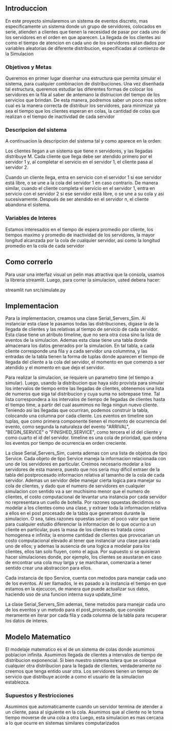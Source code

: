 ## Introduccion
En este proyecto simularemos un sistema de eventos discreto, mas especificamente un sistema donde un grupo de servidores, colocados en serie, atienden a clientes que tienen la necesidad de pasar por cada uno de los servidores en el orden en que aparecen. La llegada de los clientes asi como el tiempo de atencion en cada uno de los servidores estan dados por variables aleatorias de diferente distribucion, especificadas al comienzo de la Simulacion
### Objetivos y Metas
Queremos en primer lugar disenhar una estructura que permita simular el sistema, para cualquier combinacion de distribuciones. Una vez disenhada tal estructura, queremos estudiar las diferentes formas de colocar los servidores en la fila al saber de antemano la distriucion del tiempo de los servicios que brindan. De esta manera, podremos saber un poco mas sobre cual es la manera correcta de distribuir los servidores, para minimizar ya sea el tiempo que los clientes esperan en colas, la cantidad de colas que realizan o el tiempo de inactividad de cada servidor
### Descripcion del sistema
A continuacion la descripcion del sistema tal y como aparece en la orden:

Los clientes llegan a un sistema que tiene n servidores, y las llegadas distribuye M. Cada cliente que llega debe ser atendido primero por el servidor 1 y, al completar el servicio en el servidor 1, el cliente pasa al servidor 2.

Cuando un cliente llega, entra en servicio con el servidor 1 si ese servidor está libre, o se une a la cola del servidor 1 en caso contrario. De manera similar, cuando el cliente completa el servicio en el servidor 1, entra en servicio con el servidor 2 si ese servidor está libre, o se une a su cola y asi sucesivamente. Después de ser atendido en el servidor n, el cliente abandona el sistema.
### Variables de Interes
Estamos interesados en el tiempo de espera promedio por cliente, los tiempos maximo y promedio de inactividad de los servidores, la mayor longitud alcanzada por la cola de cualquier servidor, asi como la longitud promedio en la cola de cada servidor

## Como correrlo
Para usar una interfaz visual un pelin mas atractiva que la consola, usamos la libreria streamlit. Luego, para correr la simulacion, usted debera hacer:

streamlit run src/simulate.py

## Implementacion
Para la implementacion, creamos una clase Serial_Servers_Sim. Al instanciar esta clase le pasamos todas las distribuciones, digase la de la llegada de clientes y las relativas al tiempo de servicio de cada servidor. Esta clase tiene un atributo timeline, que no sera otra cosa sino la lista de eventos de la simulacion. Ademas esta clase tiene una tabla donde almacenara los datos generados por la simulacion. En tal tabla, a cada cliente corresponde una fila y a cada servidor una colummna, y las entradas de la tabla tienen la forma de tuplas donde aparecen el tiempo de llegada del cliente a la cola del servidor, el momento en que comenzo a ser atendido y el momento en que dejo el servidor.

Para realizar la simulacion, se requiere un parametro time (el tiempo a simular). Luego, usando la distribucion que haya sido provista para simular los intervalos de tiempo entre las llegadas de clientes, obtenemos una lista de numeros que siga tal distribucion y cuya suma no sobrepase time. Tal lista correspondera a los intervalos de tiempo de llegadas de clientes hasta el tiempo time, a partir del cual asumimos no llega ningun nuevo cliente.
Teniendo asi las llegadas que ocurriran, podemos construir la tabla, colocando una columna por cada cliente.
Los eventos en timeline son tuplas, que como primera componente tienen el momento de ocurrencia del evento, como segunda la naturaleza del evento "ARRIVAL", "BEGIN_SERVICE" o "FINISHED_SERVICE", como tercera el id del cliente y como cuarto el id del servidor. timeline es una cola de prioridad, que ordena los eventos por tiempo de ocurrencia en orden creciente.

La clase Serial_Servers_Sim, cuenta ademas con una lista de objetos de tipo Service. Cada objeto de tipo Service maneja la informacion relacionada con uno de los servidores en particular. Creimos necesario modelar a los servidores de esta manera, puesto que nos seria muy dificil extraer de la tabla del postprocesado informacion relativa al tamanho de la cola de cada servidor. Ademas un servidor debe manejar cierta logica para manejar su cola de clientes, y dado que el numero de servidores en cualquier simulacion con sentido va a ser muchisimo menor que el numero de clientes, el costo computacional de levantar una instancia por cada servidor no representara un cuello de botella. Por razones opuestas decidimos no modelar a los clientes como una clase, y extraer toda la informacion relativa a ellos en el post procesado de la tabla que generamos durante la simulacion. O sea, tales razones opuestas serian: el poco valor que tiene para cualquier estudio diferenciar la informacion de lo que ocurrio a un cliente en particular, pues la masa de los clientes es tratada como homogenea e infinita; la enorme cantidad de clientes que provocarian un costo computacional elevado al tener que instanciar una clase para cada uno de ellos; y ademas la ausencia de una logica a modelar para los clientes, ellos tan solo fluyen, como el agua. Por supuesto si se quisieran hacer simulaciones donde, por ejemplo, los clientes se asustaran en caso de encontrar una cola muy larga y se marcharan, comenzaria a tener sentido crear una abstraccion para ellos.

Cada instancia de tipo Service, cuenta con metodos para manejar cada uno de los eventos. Al ser llamados, le es pasado a la instancia el tiempo en que estamos en la ejecucon, de manera que puede actualizar sus datos, haciendo uso de una funcion interna suya update_time

La clase Serial_Servers_Sim ademas, tiene metodos para manejar cada uno de los eventos y un metodo para el post_procesado, que consiste meramente en iterar por cada fila y cada columna de la tabla para recuperar los datos de interes.

## Modelo Matematico
El modelaje matematico es el de un sistema de colas donde asumimos poblacion infinita. Asumimos llegada de clientes a intervalos de tiempo de distribucion exponencial. Si bien nuestro sistema tolera que se coloque cualquier otra distribucion para la llegada de clientes, verdaderamente no creemos que tenga entido usar otra. Los servidores tienen un tiempo de servicio que distribuye acorde a como el usuario de la simulacion establezca.

### Supuestos y Restricciones
Asumimos que automaticamente cuando un servidor termina de atender a un cliente, pasa al siguiente en la cola.
Asumimos que al cliente no le toma tiempo moverse de una cola a otra
Luego, esta simulacion es mas cercana a lo que ocurre en sistemas similares computarizados